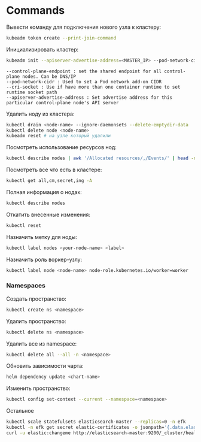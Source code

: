# Commands

Вывести команду для подключения нового узла к кластеру:
``` bash
kubeadm token create --print-join-command
```

Инициализировать кластер:
``` bash
kubeadm init --apiserver-advertise-address=<MASTER_IP> --pod-network-cidr=10.100.0.0/16
```

```
--control-plane-endpoint : set the shared endpoint for all control-plane nodes. Can be DNS/IP
--pod-network-cidr : Used to set a Pod network add-on CIDR
--cri-socket : Use if have more than one container runtime to set runtime socket path
--apiserver-advertise-address : Set advertise address for this particular control-plane node's API server
```

Удалить ноду из кластера:
``` bash
kubectl drain <node-name> --ignore-daemonsets --delete-emptydir-data
kubectl delete node <node-name>
kubeadm reset # на узле который удалили
```

Посмотреть использование ресурсов нод:
``` bash
kubectl describe nodes | awk '/Allocated resources/,/Events/' | head -n-1
```

Посмотреть все что есть в кластере:
``` bash
kubectl get all,cm,secret,ing -A
```

Полная информация о нодах:
``` bash
kubectl describe nodes
```

Откатить внесенные изменения:
``` bash
kubectl reset
```

Назначить метку для ноды:
``` bash
kubectl label nodes <your-node-name> <label>
```

Назначить роль воркер-узлу:
``` bash
kubectl label node <node-name> node-role.kubernetes.io/worker=worker
```

### Namespaces

Создать пространство:
``` bash
kubectl create ns <namespace>
```

Удалить пространство:
``` bash
kubectl delete ns <namespace>
```

Удалить все из namespace:
``` bash
kubectl delete all --all -n <namespace>
```

Обновить зависимости чарта:
``` bash
helm dependency update <chart-name>
```

Изменить пространство:
``` bash
kubectl config set-context --current --namespace=<namespace>
```

Остальное
``` bash
kubectl scale statefulsets elasticsearch-master --replicas=0 -n efk
kubectl -n efk get secret elastic-certificates -o jsonpath='{.data.elastic-certificates\.p12}' | base64 --decode | openssl pkcs12 -info
curl -u elastic:changeme http://elasticsearch-master:9200/_cluster/health?pretty=true
```